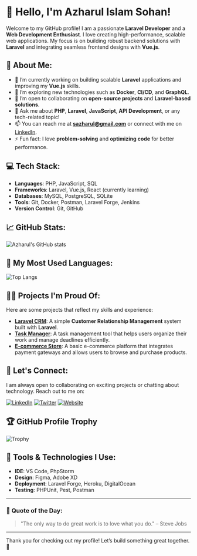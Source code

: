 # 👋 Hello, I'm **Azharul Islam Sohan**!

Welcome to my GitHub profile! I am a passionate **Laravel Developer** and a **Web Development Enthusiast**. I love creating high-performance, scalable web applications. My focus is on building robust backend solutions with **Laravel** and integrating seamless frontend designs with **Vue.js**.

## 🚀 About Me:
- 🔭 I’m currently working on building scalable **Laravel** applications and improving my **Vue.js** skills.
- 🌱 I’m exploring new technologies such as **Docker**, **CI/CD**, and **GraphQL**.
- 👯 I’m open to collaborating on **open-source projects** and **Laravel-based solutions**.
- 💬 Ask me about **PHP**, **Laravel**, **JavaScript**, **API Development**, or any tech-related topic!
- 📫 You can reach me at **sazharul@gmail.com** or connect with me on [LinkedIn](https://www.linkedin.com/in/azharul-islam-sohan-a75b64260?utm_source=share&utm_campaign=share_via&utm_content=profile&utm_medium=android_app).
- ⚡ Fun fact: I love **problem-solving** and **optimizing code** for better performance.

## 💻 Tech Stack:
- **Languages**: PHP, JavaScript, SQL
- **Frameworks**: Laravel, Vue.js, React (currently learning)
- **Databases**: MySQL, PostgreSQL, SQLite
- **Tools**: Git, Docker, Postman, Laravel Forge, Jenkins
- **Version Control**: Git, GitHub

## 📈 GitHub Stats:
![Azharul's GitHub stats](https://github-readme-stats.vercel.app/api?username=sazharul&show_icons=true&count_private=true&hide=prs&theme=dark)

## 🎨 My Most Used Languages:
![Top Langs](https://github-readme-stats.vercel.app/api/top-langs/?username=sazharul&layout=compact&theme=dark)

## 🧑‍💻 Projects I'm Proud Of:
Here are some projects that reflect my skills and experience:

- **[Laravel CRM](https://github.com/sazharul/laravel-crm)**: A simple **Customer Relationship Management** system built with **Laravel**.
- **[Task Manager](https://github.com/sazharul/task-manager)**: A task management tool that helps users organize their work and manage deadlines efficiently.
- **[E-commerce Store](https://github.com/sazharul/ecommerce-store)**: A basic e-commerce platform that integrates payment gateways and allows users to browse and purchase products.

## 🤝 Let's Connect:
I am always open to collaborating on exciting projects or chatting about technology. Reach out to me on:

[![LinkedIn](https://img.shields.io/badge/LinkedIn-0077B5?style=for-the-badge&logo=linkedin&logoColor=white)](https://www.linkedin.com/in/azharul-islam-sohan-a75b64260?utm_source=share&utm_campaign=share_via&utm_content=profile&utm_medium=android_app)
[![Twitter](https://img.shields.io/badge/Twitter-1DA1F2?style=for-the-badge&logo=twitter&logoColor=white)](https://twitter.com/sazharul)
[![Website](https://img.shields.io/badge/Website-000000?style=for-the-badge&logo=github&logoColor=white)](https://sazharul.dev)

## 🏆 GitHub Profile Trophy
![Trophy](https://github-profile-trophy.vercel.app/?username=sazharul&theme=dark)

## 🔧 Tools & Technologies I Use:
- **IDE**: VS Code, PhpStorm
- **Design**: Figma, Adobe XD
- **Deployment**: Laravel Forge, Heroku, DigitalOcean
- **Testing**: PHPUnit, Pest, Postman

---

### 📝 **Quote of the Day**:
> "The only way to do great work is to love what you do." – Steve Jobs

---

Thank you for checking out my profile! Let’s build something great together. 🚀
